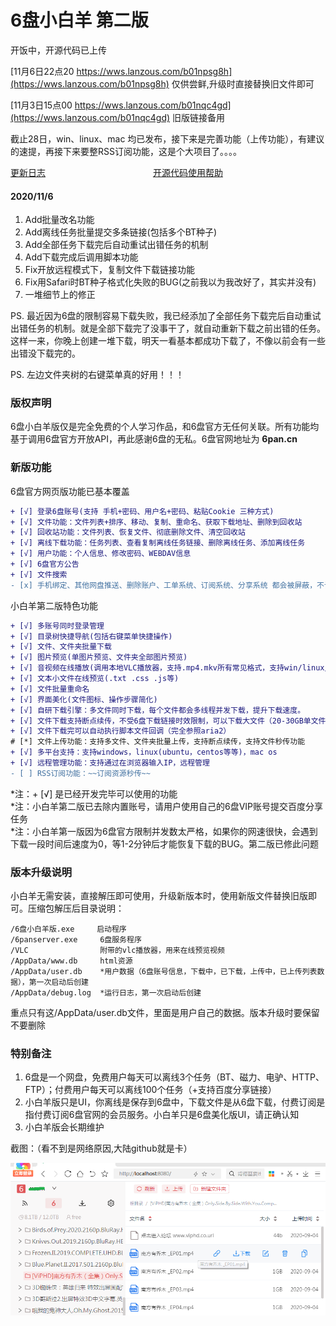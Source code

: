 # 6盘小白羊 第二版

开饭中，开源代码已上传  

[11月6日22点20 https://wws.lanzous.com/b01npsg8h](https://wws.lanzous.com/b01npsg8h)  仅供尝鲜,升级时直接替换旧文件即可  

[11月3日15点00 https://wws.lanzous.com/b01nqc4gd](https://wws.lanzous.com/b01nqc4gd)  旧版链接备用  

截止28日，win、linux、mac 均已发布，接下来是完善功能（上传功能），有建议的速提，再接下来要整RSS订阅功能，这是个大项目了。。。。  

[更新日志](ChangeLog.txt)         　　　　　　　　　　　　[开源代码使用帮助](开源代码使用帮助.md)  
#### 2020/11/6
1. Add批量改名功能
2. Add离线任务批量提交多条链接(包括多个BT种子)
3. Add全部任务下载完后自动重试出错任务的机制
4. Add下载完成后调用脚本功能
5. Fix开放远程模式下，复制文件下载链接功能
6. Fix用Safari时BT种子格式化失败的BUG(之前我以为我改好了，其实并没有)
7. 一堆细节上的修正  
  
PS. 最近因为6盘的限制容易下载失败，我已经添加了全部任务下载完后自动重试出错任务的机制。就是全部下载完了没事干了，就自动重新下载之前出错的任务。这样一来，你晚上创建一堆下载，明天一看基本都成功下载了，不像以前会有一些出错没下载完的。  

PS. 左边文件夹树的右键菜单真的好用！！！


### 版权声明

6盘小白羊版仅是完全免费的个人学习作品，和6盘官方无任何关联。所有功能均基于调用6盘官方开放API，再此感谢6盘的无私。6盘官网地址为  **6pan.cn** 


### 新版功能

6盘官方网页版功能已基本覆盖

``` diff
+ [√] 登录6盘账号(支持 手机+密码、用户名+密码、粘贴Cookie 三种方式)
+ [√] 文件功能：文件列表+排序、移动、复制、重命名、获取下载地址、删除到回收站
+ [√] 回收站功能：文件列表、恢复文件、彻底删除文件、清空回收站
+ [√] 离线下载功能：任务列表、查看复制离线任务链接、删除离线任务、添加离线任务
+ [√] 用户功能：个人信息、修改密码、WEBDAV信息
+ [√] 6盘官方公告
+ [√] 文件搜索
- [x] 手机绑定、其他网盘推送、删除账户、工单系统、订阅系统、分享系统 都会被屏蔽，不计划实现这些功能
```

小白羊第二版特色功能

``` diff
+ [√] 多账号同时登录管理
+ [√] 目录树快捷导航(包括右键菜单快捷操作)
+ [√] 文件、文件夹批量下载
+ [√] 图片预览(单图片预览、文件夹全部图片预览)
+ [√] 音视频在线播放(调用本地VLC播放器，支持.mp4.mkv所有常见格式，支持win/linux/mac os，支持用其他播放器替代)
+ [√] 文本小文件在线预览(.txt .css .js等)
+ [√] 文件批量重命名
+ [√] 界面美化(文件图标、操作步骤简化)
+ [√] 自研下载引擎：多文件同时下载，每个文件都会多线程并发下载，提升下载速度。
+ [√] 文件下载支持断点续传，不受6盘下载链接时效限制，可以下载大文件（20-30GB单文件）
+ [√] 文件下载完可以自动执行脚本文件回调（完全参照aria2）
# [*] 文件上传功能：支持多文件、文件夹批量上传，支持断点续传，支持文件秒传功能
+ [√] 多平台支持：支持windows，linux(ubuntu，centos等等)，mac os
+ [√] 远程管理功能：支持通过在浏览器输入IP，远程管理
- [ ] RSS订阅功能：~~订阅资源秒传~~
```
*注：+ [√] 是已经开发完毕可以使用的功能  
*注：小白羊第二版已去除内置账号，请用户使用自己的6盘VIP账号提交百度分享任务  
*注：小白羊第一版因为6盘官方限制并发数太严格，如果你的网速很快，会遇到下载一段时间后速度为0，等1-2分钟后才能恢复下载的BUG。第二版已修此问题  


### 版本升级说明

小白羊无需安装，直接解压即可使用，升级新版本时，使用新版文件替换旧版即可。压缩包解压后目录说明：  
```
/6盘小白羊版.exe     启动程序  
/6panserver.exe     6盘服务程序  
/VLC                附带的vlc播放器，用来在线预览视频  
/AppData/www.db     html资源  
/AppData/user.db    *用户数据（6盘账号信息，下载中，已下载，上传中，已上传列表数据），第一次启动后创建  
/AppData/debug.log  *运行日志，第一次启动后创建  
```
重点只有这/AppData/user.db文件，里面是用户自己的数据。版本升级时要保留不要删除  


### 特别备注

1. 6盘是一个网盘，免费用户每天可以离线3个任务（BT、磁力、电驴、HTTP、FTP）；付费用户每天可以离线100个任务（+支持百度分享链接）
2. 小白羊版只是UI，你离线是保存到6盘中，下载文件是从6盘下载，付费订阅是指付费订阅6盘官网的会员服务。小白羊只是6盘美化版UI，请正确认知
3. 小白羊版会长期维护

截图：（看不到是网络原因,大陆github就是卡）  
  
![demo1015](demo1015.png)
